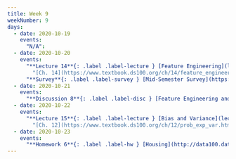 ```yaml
---
title: Week 9
weekNumber: 9
days:
  - date: 2020-10-19
    events:
      "N/A":
  - date: 2020-10-20
    events:
      "**Lecture 14**{: .label .label-lecture } [Feature Engineering](lecture/lec14) (QC due Oct. 26)":
        "[Ch. 14](https://www.textbook.ds100.org/ch/14/feature_engineering.html)"
      "**Survey**{: .label .label-survey } [Mid-Semester Survey](https://docs.google.com/forms/d/e/1FAIpQLSfEpPXok9AP1xEz3Cf9poRgymPiqkBSpk8j2YA-2XlT4dxD0A/viewform) (due Oct. 26)":
  - date: 2020-10-21
    events:
      "**Discussion 8**{: .label .label-disc } [Feature Engineering and Midterm Review](https://drive.google.com/file/d/1DnlltMCq2XVKngr0HG6bzlCoZcB9XsAQ/view?usp=sharing) [(video)](https://www.youtube.com/playlist?list=PLQCcNQgUcDfpSTFgrlPo0cUQhwQPHaB3q) [(solutions)](https://drive.google.com/file/d/1CHgER0xqT-iY1Coo1Pxc4jtfTkoEDAAW/view?usp=sharing)":
  - date: 2020-10-22
    events:
      "**Lecture 15**{: .label .label-lecture } [Bias and Variance](lecture/lec15) (QC due Oct. 26)":
        "[Ch. 12](https://www.textbook.ds100.org/ch/12/prob_exp_var.html), [15.1-15.2](https:/www.textbook.ds100.org/ch/15/bias_risk.html)"
  - date: 2020-10-23
    events:
      "**Homework 6**{: .label .label-hw } [Housing](http://data100.datahub.berkeley.edu/hub/user-redirect/git-sync?repo=https://github.com/DS-100/fa20&subPath=hw/hw6/) (due Nov. 6)":
---
```

